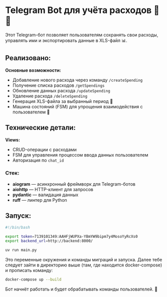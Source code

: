 # Telegram Bot для учёта расходов 💬💸

Этот Telegram-бот позволяет пользователям сохранять свои расходы, управлять ими и экспортировать данные в XLS-файл 📊.

## Реализовано:

**Основные возможности:**
- Добавление нового расхода через команду `/createSpending`
- Получение списка расходов `/getSpendings`
- Обновление данных расхода `/updateSpending`
- Удаление расхода `/deleteSpending`
- Генерация XLS-файла за выбранный период 📂
- Машина состояний (FSM) для упрощения взаимодействия с пользователем 🤖

## Технические детали:

**Views:**
- CRUD-операции с расходами
- FSM для управления процессом ввода данных пользователем
- Авторизация по `chat_id`

### Стек:
- **aiogram** — асинхронный фреймворк для Telegram-ботов
- **aiohttp** — HTTP-клиент для запросов
- **pydantic** — валидация данных
- **ruff** — линтер для Python

## Запуск:
```bash
#!/bin/bash

export token=7139101349:AAHFjWUPXa-YBmYW9bipm7y4MosoYyRcXs0
export backend_url=http://backend:8000/

uv run main.py
```

Это переменные окружения и команды миграций и запуска. Далее тебе следует зайти в директорию выше (там, где находится docker-compose) и прописать команду:

```bash
docker-compose up --build
```
Бот начнёт работать и будет обрабатывать команды пользователей. 🎯